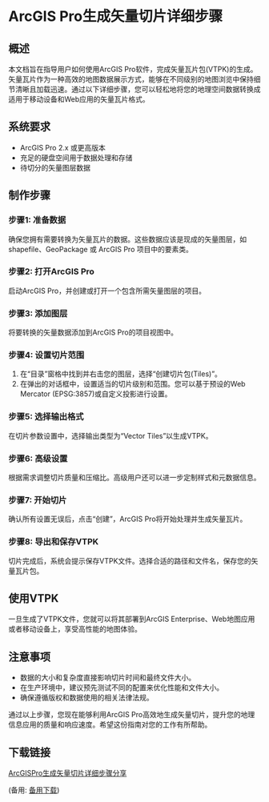# ArcGIS Pro生成矢量切片详细步骤

## 概述

本文档旨在指导用户如何使用ArcGIS Pro软件，完成矢量瓦片包(VTPK)的生成。矢量瓦片作为一种高效的地图数据展示方式，能够在不同级别的地图浏览中保持细节清晰且加载迅速。通过以下详细步骤，您可以轻松地将您的地理空间数据转换成适用于移动设备和Web应用的矢量瓦片格式。

## 系统要求

- ArcGIS Pro 2.x 或更高版本
- 充足的硬盘空间用于数据处理和存储
- 待切分的矢量图层数据

## 制作步骤

### 步骤1: 准备数据

确保您拥有需要转换为矢量瓦片的数据。这些数据应该是现成的矢量图层，如 shapefile、GeoPackage 或 ArcGIS Pro 项目中的要素类。

### 步骤2: 打开ArcGIS Pro

启动ArcGIS Pro，并创建或打开一个包含所需矢量图层的项目。

### 步骤3: 添加图层

将要转换的矢量数据添加到ArcGIS Pro的项目视图中。

### 步骤4: 设置切片范围

1. 在“目录”窗格中找到并右击您的图层，选择“创建切片包(Tiles)”。
2. 在弹出的对话框中，设置适当的切片级别和范围。您可以基于预设的Web Mercator (EPSG:3857)或自定义投影进行设置。
   
### 步骤5: 选择输出格式

在切片参数设置中，选择输出类型为“Vector Tiles”以生成VTPK。

### 步骤6: 高级设置

根据需求调整切片质量和压缩比。高级用户还可以进一步定制样式和元数据信息。

### 步骤7: 开始切片

确认所有设置无误后，点击“创建”，ArcGIS Pro将开始处理并生成矢量瓦片。

### 步骤8: 导出和保存VTPK

切片完成后，系统会提示保存VTPK文件。选择合适的路径和文件名，保存您的矢量瓦片包。

## 使用VTPK

一旦生成了VTPK文件，您就可以将其部署到ArcGIS Enterprise、Web地图应用或者移动设备上，享受高性能的地图体验。

## 注意事项

- 数据的大小和复杂度直接影响切片时间和最终文件大小。
- 在生产环境中，建议预先测试不同的配置来优化性能和文件大小。
- 确保遵循版权和数据使用的相关法律法规。

通过以上步骤，您现在能够利用ArcGIS Pro高效地生成矢量切片，提升您的地理信息应用的质量和响应速度。希望这份指南对您的工作有所帮助。

## 下载链接
[ArcGISPro生成矢量切片详细步骤分享](https://pan.quark.cn/s/15b5b3ccc465) 

(备用: [备用下载](https://pan.baidu.com/s/1VLSmN7dLCyM4q3RmpUFMog?pwd=1234))
